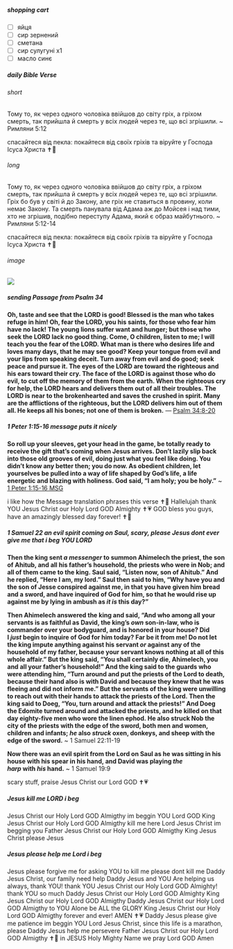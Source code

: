 ##### shopping cart
- [ ] яйця
- [ ] сир зернений
- [ ] сметана
- [ ] сир сулугуні x1
- [ ] масло синє
##### daily Bible Verse
###### short
Тому то, як через одного чоловіка ввійшов до світу гріх, а гріхом смерть, так прийшла й смерть у всіх людей через те, що всі згрішили.
~ Римляни 5:12

спасайтеся від пекла: покайтеся від своїх гріхів та віруйте у Господа Ісуса Христа ✝️💓
###### long
Тому то, як через одного чоловіка ввійшов до світу гріх, а гріхом смерть, так прийшла й смерть у всіх людей через те, що всі згрішили. Гріх бо був у світі й до Закону, але гріх не ставиться в провину, коли немає Закону. Та смерть панувала від Адама аж до Мойсея і над тими, хто не згрішив, подібно переступу Адама, який є образ майбутнього.
~ Римляни 5:12-14

спасайтеся від пекла: покайтеся від своїх гріхів та віруйте у Господа Ісуса Христа ✝️💓
###### image
![](https://i.imgur.com/yVakqCy.png)
##### sending Passage from Psalm 34
**Oh, taste and see that the LORD is good!
Blessed is the man who takes refuge in him!
Oh, fear the LORD, you his saints,
for those who fear him have no lack!
The young lions suffer want and hunger;
but those who seek the LORD lack no good thing.
Come, O children, listen to me;
I will teach you the fear of the LORD.
What man is there who desires life
and loves many days, that he may see good?
Keep your tongue from evil
and your lips from speaking deceit.
Turn away from evil and do good;
seek peace and pursue it.
The eyes of the LORD are toward the righteous
and his ears toward their cry.
The face of the LORD is against those who do evil,
to cut off the memory of them from the earth.
When the righteous cry for help, the LORD hears
and delivers them out of all their troubles.
The LORD is near to the brokenhearted
and saves the crushed in spirit.
Many are the afflictions of the righteous,
but the LORD delivers him out of them all.
He keeps all his bones;
not one of them is broken.**
— [Psalm 34:8-20](<https://www.biblegateway.com/passage/?search=PS34.8-20&version=NKJV,KJV>)
##### 1 Peter 1:15-16 message puts it nicely
**So roll up your sleeves, get your head in the game, be totally ready to receive the gift that’s coming when Jesus arrives. Don’t lazily slip back into those old grooves of evil, doing just what you feel like doing. You didn’t know any better then; you do now. As obedient children, let yourselves be pulled into a way of life shaped by God’s life, a life energetic and blazing with holiness. God said, “I am holy; you be holy.”**
~ [1 Peter 1:15-16 MSG](<https://www.biblegateway.com/passage/?search=1PE1.15-16&version=KJV,MSG>)

i like how the Message translation phrases this verse ✝️💞 Hallelujah thank YOU Jesus Christ our Holy Lord GOD Almighty ✝️💗 GOD bless you guys, have an amazingly blessed day forever! ✝️💖
##### 1 Samuel 22 an evil spirit coming on Saul, scary, please Jesus dont ever give me that i beg YOU LORD
**Then the king sent _a messenger_ to summon Ahimelech the priest, the son of Ahitub, and all his father’s household, the priests who were in Nob; and all of them came to the king. Saul said, “Listen now, son of Ahitub.” And he replied, “Here I am, my lord.” Saul then said to him, “Why have you and the son of Jesse conspired against me, in that you have given him bread and a sword, and have inquired of God for him, so that he would rise up against me by lying in ambush as _it is_ this day?”**

**Then Ahimelech answered the king and said, “And who among all your servants is as faithful as David, the king’s _own_ son-in-law, who is commander over your bodyguard, and is honored in your house? Did I _just_ begin to inquire of God for him today? Far be it from me! Do not let the king impute anything against his servant _or_ against any of the household of my father, because your servant knows nothing at all of this whole affair.” But the king said, “You shall certainly die, Ahimelech, you and all your father’s household!” And the king said to the guards who were attending him, “Turn around and put the priests of the Lord to death, because their hand also is with David and because they knew that he was fleeing and did not inform me.” But the servants of the king were unwilling to reach out with their hands to attack the priests of the Lord. Then the king said to Doeg, “You, turn around and attack the priests!” And Doeg the Edomite turned around and attacked the priests, and he killed on that day eighty-five men who wore the linen ephod. He also struck Nob the city of the priests with the edge of the sword, both men and women, children and infants; _he_ also _struck_ oxen, donkeys, and sheep with the edge of the sword.**
~ 1 Samuel 22:11-19

**Now there was an evil spirit from the Lord on Saul as he was sitting in his house with his spear in his hand, and David was playing _the harp_ with _his_ hand.**
~ 1 Samuel 19:9

scary stuff, praise Jesus Christ our Lord GOD ✝️💗
##### Jesus kill me LORD i beg
Jesus Christ our Holy Lord GOD Almigthy im beggin YOU Lord GOD King Jesus Christ our Holy Lord GOD Almigthy kill me here Lord Jesus Christ im begging you Father Jesus Christ our Holy Lord GOD Almigthy King Jesus Christ please Jesus
##### Jesus please help me Lord i beg
Jesus please forgive me for asking YOU to kill me please dont kill me Daddy Jesus Christ, our family need help Daddy Jesus and YOU Are helping us always, thank YOU! thank YOU Jesus Christ our Holy Lord GOD Almighty! thank YOU so much Daddy Jesus Christ our Holy Lord GOD Almighty King Jesus Christ our Holy Lord GOD Almigthy Daddy Jesus Christ our Holy Lord GOD Almigthy to YOU Alone be ALL the GLORY King Jesus Christ our Holy Lord GOD Almigthy forever and ever! AMEN ✝️💗 Daddy Jesus please give me patience im beggin YOU Lord Jesus Christ, since this life is a marathon, please Daddy Jesus help me persevere Father Jesus Christ our Holy Lord GOD Almigthy ✝️💞 in JESUS Holy Mighty Name we pray Lord GOD Amen
